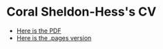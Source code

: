 # Coral Sheldon-Hess's CV

* [Here is the PDF](https://github.com/csheldonhess/my-cv/blob/master/sheldon-hess_cv.pdf?raw=true)
* [Here is the .pages version](https://github.com/csheldonhess/my-cv/blob/master/sheldon-hess_cv.pages?raw=true)
